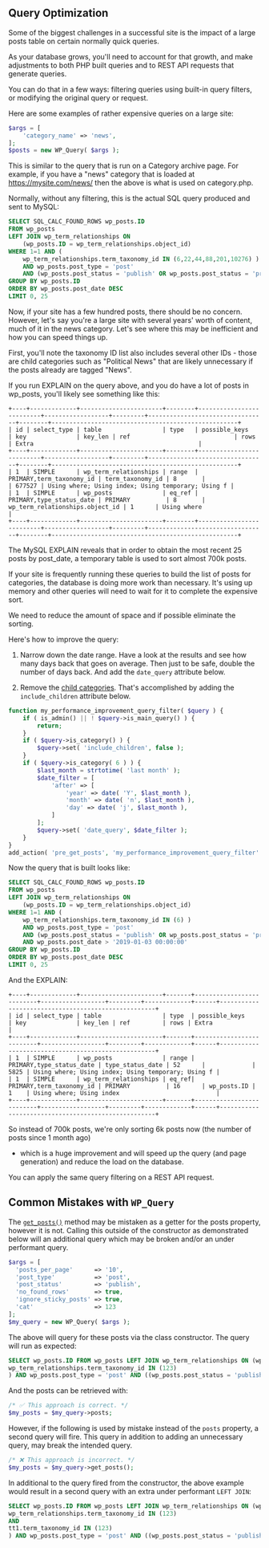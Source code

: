 Query Optimization
------------------

Some of the biggest challenges in a successful site is the impact of a large posts table on certain normally quick queries.

As your database grows, you'll need to account for that growth, and make adjustments to both PHP built queries and to
REST API requests that generate queries.

You can do that in a few ways: filtering queries using built-in query filters, or modifying the original query or request.

Here are some examples of rather expensive queries on a large site:

```php
$args = [
    'category_name' => 'news',
];
$posts = new WP_Query( $args );
```
This is similar to the query that is run on a Category archive page. For example, if you have a "news" category
that is loaded at https://mysite.com/news/ then the above is what is used on category.php.

Normally, without any filtering, this is the actual SQL query produced and sent to MySQL:

```sql
SELECT SQL_CALC_FOUND_ROWS wp_posts.ID
FROM wp_posts
LEFT JOIN wp_term_relationships ON
    (wp_posts.ID = wp_term_relationships.object_id)
WHERE 1=1 AND (
    wp_term_relationships.term_taxonomy_id IN (6,22,44,88,201,10276) )
    AND wp_posts.post_type = 'post'
    AND (wp_posts.post_status = 'publish' OR wp_posts.post_status = 'private')
GROUP BY wp_posts.ID
ORDER BY wp_posts.post_date DESC
LIMIT 0, 25
```


Now, if your site has a few hundred posts, there should be no concern.
However, let's say you're a large site with several years' worth of content, much of it in the news
category. Let's see where this may be inefficient and how you can speed things up.

First, you'll note the taxonomy ID list also includes several other IDs - those are child categories such as "Political News" that
are likely unnecessary if the posts already are tagged "News".

If you run EXPLAIN on the query above, and you do have a lot of posts in wp_posts, you'll likely see
something like this:

```
+----+-------------+-----------------------+--------+--------------------------+------------------+---------+---------------------------------+--------+----------------------------------------------------+
| id | select_type | table                 | type   | possible_keys            | key              | key_len | ref                             | rows   | Extra                                              |
+----+-------------+-----------------------+--------+--------------------------+------------------+---------+---------------------------------+--------+----------------------------------------------------+
| 1  | SIMPLE      | wp_term_relationships | range  | PRIMARY,term_taxonomy_id | term_taxonomy_id | 8       |                                 | 677527 | Using where; Using index; Using temporary; Using f |
| 1  | SIMPLE      | wp_posts              | eq_ref | PRIMARY,type_status_date | PRIMARY          | 8       | wp_term_relationships.object_id | 1      | Using where                                        |
+----+-------------+-----------------------+--------+--------------------------+------------------+---------+---------------------------------+--------+----------------------------------------------------+
```

The MySQL EXPLAIN reveals that in order to obtain the most recent 25 posts by post_date, a temporary table is used to sort almost 700k posts.

If your site is frequently running these queries to build the list of posts for categories, the database is doing more work
than necessary. It's using up memory and other queries will need to wait for it to complete the expensive sort.

We need to reduce the amount of space and if possible eliminate the sorting.

Here's how to improve the query:

1. Narrow down the date range. Have a look at the results and see how many days back that goes on average. Then just to be safe, double the number of days
back. And add the `date_query` attribute below.

2. Remove the [child categories](https://vip.wordpress.com/documentation/term-queries-should-consider-include_children-false/).
That's accomplished by adding the `include_children` attribute below.

```php
function my_performance_improvement_query_filter( $query ) {
	if ( is_admin() || ! $query->is_main_query() ) {
		return;
	}
	if ( $query->is_category() ) {
		$query->set( 'include_children', false );
	}
	if ( $query->is_category( 6 ) ) {
	    $last_month = strtotime( 'last month' );
		$date_filter = [
			'after' => [
				'year' => date( 'Y', $last_month ),
				'month' => date( 'n', $last_month ),
				'day' => date( 'j', $last_month ),
			]
		];
		$query->set( 'date_query', $date_filter );
	}
}
add_action( 'pre_get_posts', 'my_performance_improvement_query_filter' );
```

Now the query that is built looks like:
```sql
SELECT SQL_CALC_FOUND_ROWS wp_posts.ID
FROM wp_posts
LEFT JOIN wp_term_relationships ON
    (wp_posts.ID = wp_term_relationships.object_id)
WHERE 1=1 AND (
    wp_term_relationships.term_taxonomy_id IN (6) )
    AND wp_posts.post_type = 'post'
    AND (wp_posts.post_status = 'publish' OR wp_posts.post_status = 'private')
    AND wp_posts.post_date > '2019-01-03 00:00:00'
GROUP BY wp_posts.ID
ORDER BY wp_posts.post_date DESC
LIMIT 0, 25
```

And the EXPLAIN:
```
+----+-------------+-----------------------+-------+--------------------------+------------------+---------+-------------+------+----------------------------------------------------+
| id | select_type | table                 | type  | possible_keys            | key              | key_len | ref         | rows | Extra                                              |
+----+-------------+-----------------------+-------+--------------------------+------------------+---------+-------------+------+----------------------------------------------------+
| 1  | SIMPLE      | wp_posts              | range | PRIMARY,type_status_date | type_status_date | 52      |             | 5825 | Using where; Using index; Using temporary; Using f |
| 1  | SIMPLE      | wp_term_relationships | eq_ref| PRIMARY,term_taxonomy_id | PRIMARY          | 16      | wp_posts.ID | 1    | Using where; Using index                           |
+----+-------------+-----------------------+-------+--------------------------+------------------+---------+-------------+------+----------------------------------------------------+
```
So instead of 700k posts, we're only sorting 6k posts now (the number of posts since 1 month ago)
- which is a huge improvement and will speed up the query (and page generation) and
reduce the load on the database.

You can apply the same query filtering on a REST API request.


## Common Mistakes with `WP_Query`

The [`get_posts()`](https://developer.wordpress.org/reference/classes/wp_query/get_posts/) method may be mistaken as a getter for the posts property, however it is not. Calling this outside of the constructor as demonstrated below will an additional query which may be broken and/or an under performant query.

```php
$args = [
  'posts_per_page'      => '10',
  'post_type'           => 'post',
  'post_status'         => 'publish',
  'no_found_rows'       => true,
  'ignore_sticky_posts' => true,
  'cat'                 => 123
];
$my_query = new WP_Query( $args );
```

The above will query for these posts via the class constructor. The query will run as expected:

```sql
SELECT wp_posts.ID FROM wp_posts LEFT JOIN wp_term_relationships ON (wp_posts.ID = wp_term_relationships.object_id) WHERE 1=1 AND (
wp_term_relationships.term_taxonomy_id IN (123)
) AND wp_posts.post_type = 'post' AND ((wp_posts.post_status = 'publish')) GROUP BY wp_posts.ID ORDER BY wp_posts.post_date DESC LIMIT 0, 10
```

And the posts can be retrieved with:

```php
/* ✅ This approach is correct. */
$my_posts = $my_query->posts;
```

However, if the following is used by mistake instead of the `posts` property, a second query will fire. This query in addition to adding an unnecessary query, may break the intended query.

```php
/* ❌ This approach is incorrect. */
$my_posts = $my_query->get_posts();
```

In additional to the query fired from the constructor, the above example would result in a second query with an extra under performant `LEFT JOIN`:

```sql
SELECT wp_posts.ID FROM wp_posts LEFT JOIN wp_term_relationships ON (wp_posts.ID = wp_term_relationships.object_id) LEFT JOIN wp_term_relationships AS tt1 ON (wp_posts.ID = tt1.object_id) WHERE 1=1 AND (
wp_term_relationships.term_taxonomy_id IN (123)
AND
tt1.term_taxonomy_id IN (123)
) AND wp_posts.post_type = 'post' AND ((wp_posts.post_status = 'publish')) GROUP BY wp_posts.ID ORDER BY wp_posts.post_date DESC LIMIT 0, 10
```